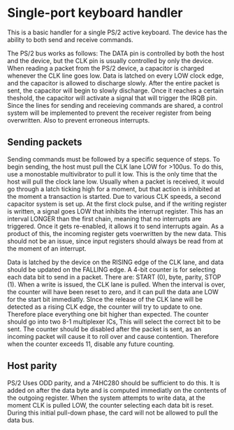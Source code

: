 # Single-port keyboard handler

This is a basic handler for a single PS/2 active keyboard. The device has the ability to both send and receive commands.

The PS/2 bus works as follows: The DATA pin is controlled by both the host and the device, but the CLK pin is usually controlled by only the device.
When reading a packet from the PS/2 device, a capacitor is charged whenever the CLK line goes low. Data is latched on every LOW clock edge, and the capacitor is allowed to discharge slowly.
After the entire packet is sent, the capacitor will begin to slowly discharge.
Once it reaches a certain theshold, the capacitor will activate a signal that will trigger the IRQB pin.
Since the lines for sending and receieving commands are shared, a control system will be implemented to prevent the receiver register from being overwritten. Also to prevent erroneous interrupts.

## Sending packets
Sending commands must be followed by a specific sequence of steps. To begin sending, the host must pull the CLK lane LOW for >100us. To do this, use a monostable multivibrator to pull it low. This is the only time that the host will pull the clock lane low. Usually when a packet is received, it would go through a latch ticking high for a moment, but that action is inhibited at the moment a transaction is started. Due to various CLK speeds, a second capacitor system is set up. At the first clock pulse, and if the writing register is written, a signal goes LOW that inhibits the interrupt register. This has an interval LONGER than the first chain, meaning that no interrupts are triggered. Once it gets re-enabled, it allows it to send interrupts again. As a product of this, the incoming register gets voerwritten by the new data. This should not be an issue, since input registers should always be read from at the moment of an interrupt.

Data is latched by the device on the RISING edge of the CLK lane, and data should be updated on the FALLING edge. A 4-bit counter is for selecting each data bit to send in a packet. There are: START (0), byte, parity, STOP (1). When a write is issued, the CLK lane is pulled. When the interval is over, the counter will have been reset to zero, and it can pull the data ane LOW for the start bit immediatly. SInce the release of the CLK lane will be detected as a rising CLK edge, the counter will try to update to one. Therefore place everything one bit higher than expected. The counter should go into two 8-1 multiplexer ICs, This will select the correct bit to be sent. The counter should be disabled after the packet is sent, as an incoming packet will cause it to roll over and cause contention. Therefore when the counter exceeds 11, disable any future counting. 

## Host parity
PS/2 Uses ODD parity, and a 74HC280 should be sufficient to do this. It is added on after the data byte and is computed immediatly on the contents of the outgoing register. When the system attempts to write data, at the moment CLK is pulled LOW, the counter selecting each data bit is reset. During this initial pull-down phase, the card will not be allowed to pull the data bus.

